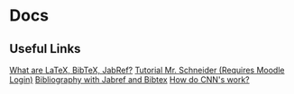 # Docs

## Useful Links
[What are LaTeX, BibTeX, JabRef?](http://www.library.ethz.ch/content/download/1765/18307/version/10/file/TeXSchulung_X2014.pdf)
[Tutorial Mr. Schneider (Requires Moodle Login)](https://moodle.bbbaden.ch/mod/folder/view.php?id=75631)
[Bibliography with Jabref and Bibtex](http://tex.stackexchange.com/questions/79427/bibtex-and-jabref)
[How do CNN's work?](http://cs231n.github.io/convolutional-networks/)
